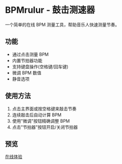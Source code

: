 # BPMrulur - 鼓击测速器
一个简单的在线 BPM 测量工具，帮助音乐人快速测量节奏。

## 功能
- 通过点击测量 BPM
- 内置节拍器功能
- 支持键盘操作(空格键/回车键)
- 微调 BPM 数值
- 静音选项

## 使用方法
1. 点击主界面或按空格键来敲击节奏
2. 连续敲击后自动计算 BPM
3. 使用"微调"按钮精确调整 BPM
4. 点击"节拍器"按钮开启/关闭节拍器

## 预览
[在线体验](https://yourusername.github.io/BPMrulur)
